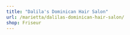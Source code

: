 ```yaml
---
title: "Dalila's Dominican Hair Salon"
url: /marietta/dalilas-dominican-hair-salon/
shop: Friseur
---
```

